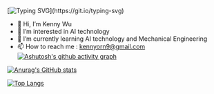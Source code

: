 [![Typing SVG](https://readme-typing-svg.demolab.com?font=Rowdies&size=35&duration=3000&pause=600&color=AA18F7&background=30FFFD00&center=true&vCenter=true&width=500&lines=May+the+Force+be+with+you!;Good+luck!)](https://git.io/typing-svg)
- 👋 Hi, I’m Kenny Wu
- 👀 I’m interested in AI technology
- 🌱 I’m currently learning AI technology and Mechanical Engineering
- 📫 How to reach me : kennyorn9@gmail.com
[![Ashutosh's github activity graph](https://github-readme-activity-graph.cyclic.app/graph?username=kennyorn1&theme=react-dark)](https://github.com/ashutosh00710/github-readme-activity-graph)

[![Anurag's GitHub stats](https://github-readme-stats.vercel.app/api?username=kennyorn1&count_private=true&theme=aura&show_icons=true)](https://github.com/anuraghazra/github-readme-stats)

[![Top Langs](https://github-readme-stats.vercel.app/api/top-langs/?username=kennyorn1&theme=aura)](https://github.com/anuraghazra/github-readme-stats)
